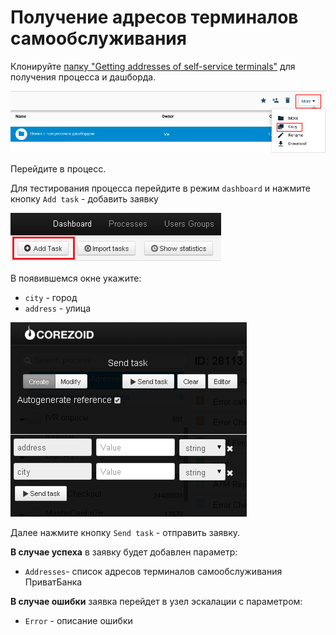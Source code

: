 # Получение адресов терминалов самообслуживания

Клонируйте [папку "Getting addresses of self-service terminals"](https://admin.corezoid.com/folder/conv/6081) для получения процесса и дашборда.

![](../img/copy_folder.png)

Перейдите в процесс.

Для тестирования процесса перейдите в режим `dashboard` и нажмите кнопку `Add task` - добавить заявку

![](../img/mandrill_dashboard.png)

В появившемся окне укажите:
*   `city` - город
*   `address` - улица


![](../img/atm.png)

Далее нажмите кнопку `Send task` - отправить заявку.

**В случае успеха** в заявку будет добавлен параметр:

* `Addresses`- список адресов терминалов самообслуживания ПриватБанка

**В случае ошибки** заявка перейдет в узел эскалации с параметром:
* `Error` - описание ошибки



